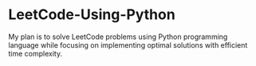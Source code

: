 # LeetCode-Using-Python
My plan is to solve LeetCode problems using Python programming language while focusing on implementing optimal solutions with efficient time complexity.
